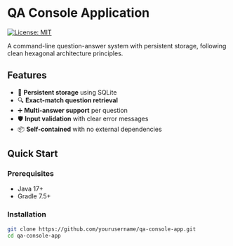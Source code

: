 # QA Console Application
[![License: MIT](https://img.shields.io/badge/License-MIT-yellow.svg)](https://opensource.org/licenses/MIT)

A command-line question-answer system with persistent storage, following clean hexagonal architecture principles.

## Features

- 💾 **Persistent storage** using SQLite
- 🔍 **Exact-match question retrieval**
- ➕ **Multi-answer support** per question
- 🛡️ **Input validation** with clear error messages
- 📦 **Self-contained** with no external dependencies

## Quick Start

### Prerequisites
- Java 17+
- Gradle 7.5+

### Installation
```bash
git clone https://github.com/yourusername/qa-console-app.git
cd qa-console-app